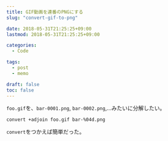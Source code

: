 ```yaml
---
title: GIF動画を連番のPNGにする
slug: "convert-gif-to-png"

date: 2018-05-31T21:25:25+09:00
lastmod: 2018-05-31T21:25:25+09:00

categories:
  - Code

tags:
  - post
  - memo

draft: false
toc: false
---
```


`foo.gif`を、`bar-0001.png`, `bar-0002.png`,...みたいに分解したい。
```
convert +adjoin foo.gif bar-%04d.png
```
`convert`をつかえば簡単だった。

